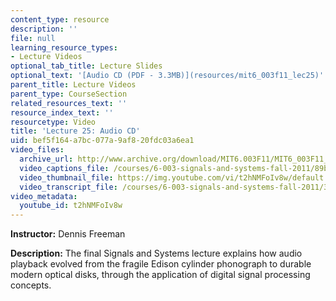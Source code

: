 ```yaml
---
content_type: resource
description: ''
file: null
learning_resource_types:
- Lecture Videos
optional_tab_title: Lecture Slides
optional_text: '[Audio CD (PDF - 3.3MB)](resources/mit6_003f11_lec25)'
parent_title: Lecture Videos
parent_type: CourseSection
related_resources_text: ''
resource_index_text: ''
resourcetype: Video
title: 'Lecture 25: Audio CD'
uid: bef5f164-a7bc-077a-9af8-20fdc03a6ea1
video_files:
  archive_url: http://www.archive.org/download/MIT6.003F11/MIT6_003F11_lec25_300k.mp4
  video_captions_file: /courses/6-003-signals-and-systems-fall-2011/89b246b8edc85068b372a7fcde5835e8_t2hNMFoIv8w.vtt
  video_thumbnail_file: https://img.youtube.com/vi/t2hNMFoIv8w/default.jpg
  video_transcript_file: /courses/6-003-signals-and-systems-fall-2011/3ca832a14f917e45a3f70614b2f81eee_t2hNMFoIv8w.pdf
video_metadata:
  youtube_id: t2hNMFoIv8w
---
```


**Instructor:** Dennis Freeman

**Description:** The final Signals and Systems lecture explains how audio playback evolved from the fragile Edison cylinder phonograph to durable modern optical disks, through the application of digital signal processing concepts.